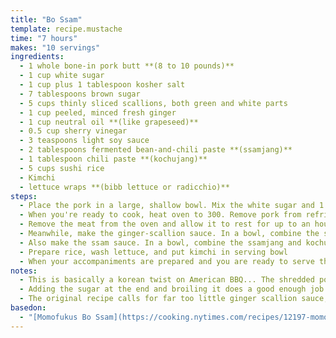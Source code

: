 ```yaml
---
title: "Bo Ssam"
template: recipe.mustache
time: "7 hours"
makes: "10 servings"
ingredients:
  - 1 whole bone-in pork butt **(8 to 10 pounds)**
  - 1 cup white sugar
  - 1 cup plus 1 tablespoon kosher salt
  - 7 tablespoons brown sugar
  - 5 cups thinly sliced scallions, both green and white parts
  - 1 cup peeled, minced fresh ginger
  - 1 cup neutral oil **(like grapeseed)**
  - 0.5 cup sherry vinegar
  - 3 teaspoons light soy sauce
  - 2 tablespoons fermented bean-and-chili paste **(ssamjang)**
  - 1 tablespoon chili paste **(kochujang)**
  - 5 cups sushi rice
  - Kimchi
  - lettuce wraps **(bibb lettuce or radicchio)**
steps:
  - Place the pork in a large, shallow bowl. Mix the white sugar and 1 cup of the salt together in another bowl, then rub the mixture all over the meat. Cover it with plastic wrap and place in the refrigerator for at least 6 hours, or overnight.
  - When you're ready to cook, heat oven to 300. Remove pork from refrigerator, brush any excess sugar mixture off the fat cap and discard any juices. Place the pork in a roasting pan and set in the oven and cook for approximately 6 hours, or until it collapses, yielding easily to the tines of a fork. **(After the first hour, baste hourly with pan juices.)**
  - Remove the meat from the oven and allow it to rest for up to an hour.
  - Meanwhile, make the ginger-scallion sauce. In a bowl, combine the scallions with the ginger, 0.5 cup of neutral oil, 3 teaspoons light soy sauce, and 2 teaspoon sherry vinegar. Mix well and taste, adding salt if needed.
  - Also make the ssam sauce. In a bowl, combine the ssamjang and kochujang chili pastes with 0.5 cup of vinegar 0.5 cup of oil, and mix well.
  - Prepare rice, wash lettuce, and put kimchi in serving bowl
  - When your accompaniments are prepared and you are ready to serve the food, turn oven to 500. In a small bowl, stir together a tablespoon of salt with the 7 tablespoons of brown sugar. Rub this mixture all over the cooked pork. Place in oven for approximately 10 to 15 minutes, or until a dark caramel crust has developed on the meat. Serve hot, with the accompaniments.
notes:
  - This is basically a korean twist on American BBQ... The shredded pork butt with bits of caramelized fat is like a delicious korean inspired pulled pork, with ssam sauce serving as as the BBQ sauce, Kimchi as the collard greens, and sushi rice as the mac and cheese.
  - Adding the sugar at the end and broiling it does a good enough job of simulating a bark, but makes the crust overly seasoned, such that it must be mixed in with the meat to be enjoyed.
  - The original recipe calls for far too little ginger scallion sauce, so this version of the recipe doubles the quantity.
basedon:
  - "[Momofukus Bo Ssam](https://cooking.nytimes.com/recipes/12197-momofukus-bo-ssam)"
---
```

